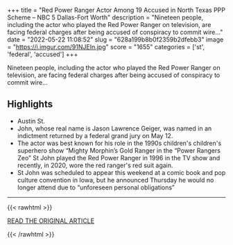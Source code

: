 +++
title = "Red Power Ranger Actor Among 19 Accused in North Texas PPP Scheme – NBC 5 Dallas-Fort Worth"
description = "Nineteen people, including the actor who played the Red Power Ranger on television, are facing federal charges after being accused of conspiracy to commit wire..."
date = "2022-05-22 11:08:52"
slug = "628a199b8b0f2359b2dfebb3"
image = "https://i.imgur.com/91NJEIn.jpg"
score = "1655"
categories = ['st', 'federal', 'accused']
+++

Nineteen people, including the actor who played the Red Power Ranger on television, are facing federal charges after being accused of conspiracy to commit wire...

## Highlights

- Austin St.
- John, whose real name is Jason Lawrence Geiger, was named in an indictment returned by a federal grand jury on May 12.
- The actor was best known for his role in the 1990s children's children's superhero show “Mighty Morphin’s Gold Ranger in the “Power Rangers Zeo” St John played the Red Power Ranger in 1996 in the TV show and recently, in 2020, wore the red ranger's red suit again.
- St John was scheduled to appear this weekend at a comic book and pop culture convention in Iowa, but he announced Thursday he would no longer attend due to “unforeseen personal obligations”

---

{{< rawhtml >}}
  <p class="article-category">
    <a target="_blank" href="https://www.nbcdfw.com/news/local/red-power-ranger-actor-among-19-accused-in-north-texas-ppp-scheme/2973532/">READ THE ORIGINAL ARTICLE</a>
  </p>
{{< /rawhtml >}}
